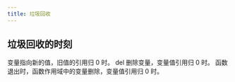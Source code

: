 ```yaml
---
title: 垃圾回收
---
```


## 垃圾回收的时刻

变量指向新的值，旧值的引用归 0 时。
del 删除变量，变量值引用归 0 时。
函数退出时，函数作用域中的变量删除，变量值引用归 0 时。
